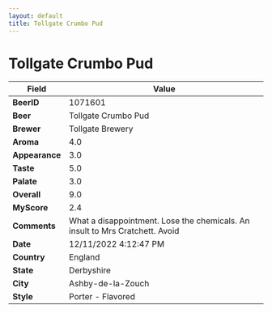 ```yaml
---
layout: default
title: Tollgate Crumbo Pud
---
```


# Tollgate Crumbo Pud

| Field         | Value     |
|---------------|-----------|
| **BeerID** | 1071601 |
| **Beer** | Tollgate Crumbo Pud |
| **Brewer** | Tollgate Brewery |
| **Aroma** | 4.0 |
| **Appearance** | 3.0 |
| **Taste** | 5.0 |
| **Palate** | 3.0 |
| **Overall** | 9.0 |
| **MyScore** | 2.4 |
| **Comments** | What a disappointment. Lose the chemicals. An insult to Mrs Cratchett. Avoid |
| **Date** | 12/11/2022 4:12:47 PM |
| **Country** | England |
| **State** | Derbyshire |
| **City** | Ashby-de-la-Zouch |
| **Style** | Porter - Flavored |
